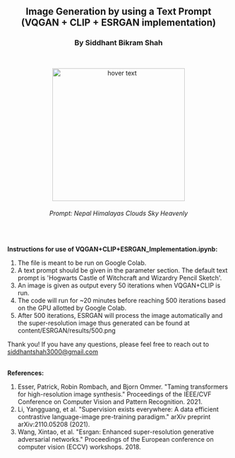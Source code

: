 <h2 font-size:40px align="center">Image Generation by using a Text Prompt (VQGAN + CLIP + ESRGAN implementation)</h2>

<h3 align="center">By Siddhant Bikram Shah</h3>
<br>

<p align="center">
  <img src="https://github.com/SiddhantBikram/ImageGeneration/blob/main/Outputs/Nepal%20Himalayas%20Clouds%20Sky%20Heavenly%20ESRGAN.png" height = 300 width="300" title="hover text">
</p>

<h6 align="center">Prompt: Nepal Himalayas Clouds Sky Heavenly</h6>
<br>

<b>Instructions for use of VQGAN+CLIP+ESRGAN_Implementation.ipynb:</b>

1. The file is meant to be run on Google Colab.
2. A text prompt should be given in the parameter section. The default text prompt is 'Hogwarts Castle of Witchcraft and Wizardry Pencil Sketch'.
3. An image is given as output every 50 iterations when VQGAN+CLIP is run.
4. The code will run for ~20 minutes before reaching 500 iterations based on the GPU allotted by Google Colab.
5. After 500 iterations, ESRGAN will process the image automatically and the super-resolution image thus generated can be found at content/ESRGAN/results/500.png

Thank you! If you have any questions, please feel free to reach out to siddhantshah3000@gmail.com
<br>
<br>

<b>References:</b>

1. Esser, Patrick, Robin Rombach, and Bjorn Ommer. "Taming transformers for high-resolution image synthesis." Proceedings of the IEEE/CVF Conference on Computer Vision and Pattern Recognition. 2021.
2. Li, Yangguang, et al. "Supervision exists everywhere: A data efficient contrastive language-image pre-training paradigm." arXiv preprint arXiv:2110.05208 (2021).
3. Wang, Xintao, et al. "Esrgan: Enhanced super-resolution generative adversarial networks." Proceedings of the European conference on computer vision (ECCV) workshops. 2018.
